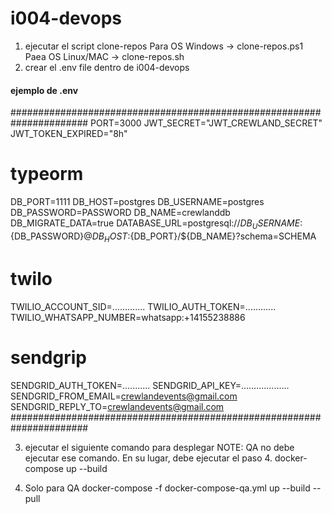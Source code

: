 # i004-devops


1. ejecutar el script clone-repos
    Para OS Windows   -> clone-repos.ps1
    Paea OS Linux/MAC -> clone-repos.sh
2. crear el .env file dentro de i004-devops
#### ejemplo de .env  ####
######################################################################
PORT=3000
JWT_SECRET="JWT_CREWLAND_SECRET"
JWT_TOKEN_EXPIRED="8h"
# typeorm
DB_PORT=1111
DB_HOST=postgres
DB_USERNAME=postgres
DB_PASSWORD=PASSWORD
DB_NAME=crewlanddb
DB_MIGRATE_DATA=true
DATABASE_URL=postgresql://${DB_USERNAME}:${DB_PASSWORD}@${DB_HOST}:${DB_PORT}/${DB_NAME}?schema=SCHEMA
# twilo
TWILIO_ACCOUNT_SID=.............
TWILIO_AUTH_TOKEN=............
TWILIO_WHATSAPP_NUMBER=whatsapp:+14155238886
# sendgrip
SENDGRID_AUTH_TOKEN=...........
SENDGRID_API_KEY=...................
SENDGRID_FROM_EMAIL=crewlandevents@gmail.com
SENDGRID_REPLY_TO=crewlandevents@gmail.com
######################################################################

3. ejecutar el siguiente comando para desplegar
NOTE: QA no debe ejecutar ese comando. En su lugar, debe ejecutar el paso 4.
docker-compose up --build

4. Solo para QA
docker-compose -f docker-compose-qa.yml up --build --pull


